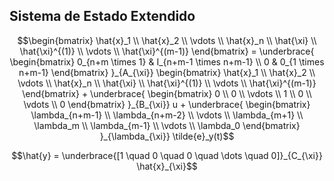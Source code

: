 ## Sistema de Estado Extendido

$$\begin{bmatrix} \hat{x}_1 \\ \hat{x}_2 \\ \vdots \\ \hat{x}_n \\ \hat{\xi} \\ \hat{\xi}^{(1)} \\ \vdots \\ \hat{\xi}^{(m-1)} \end{bmatrix} =
\underbrace{
\begin{bmatrix}
0_{n+m \times 1} & I_{n+m-1 \times n+m-1} \\
0 & 0_{1 \times n+m-1}
\end{bmatrix}
}_{A_{\xi}}
\begin{bmatrix}
\hat{x}_1 \\
\hat{x}_2 \\
\vdots \\
\hat{x}_n \\
\hat{\xi} \\
\hat{\xi}^{(1)} \\
\vdots \\
\hat{\xi}^{(m-1)}
\end{bmatrix}
+
\underbrace{
\begin{bmatrix}
0 \\
0 \\
\vdots \\
1 \\
0 \\
\vdots \\
0
\end{bmatrix}
}_{B_{\xi}} u
+
\underbrace{
\begin{bmatrix}
\lambda_{n+m-1} \\
\lambda_{n+m-2} \\
\vdots \\
\lambda_{m+1} \\
\lambda_m \\
\lambda_{m-1} \\
\vdots \\
\lambda_0
\end{bmatrix}
}_{\lambda_{\xi}} \tilde{e}_y(t)$$

$$\hat{y} = \underbrace{[1 \quad 0 \quad 0 \quad \dots \quad 0]}_{C_{\xi}} \hat{x}_{\xi}$$
